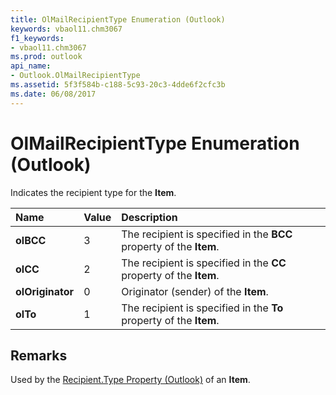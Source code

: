 ```yaml
---
title: OlMailRecipientType Enumeration (Outlook)
keywords: vbaol11.chm3067
f1_keywords:
- vbaol11.chm3067
ms.prod: outlook
api_name:
- Outlook.OlMailRecipientType
ms.assetid: 5f3f584b-c188-5c93-20c3-4dde6f2cfc3b
ms.date: 06/08/2017
---
```



# OlMailRecipientType Enumeration (Outlook)

Indicates the recipient type for the **Item**.



|**Name**|**Value**|**Description**|
|:-----|:-----|:-----|
| **olBCC**|3|The recipient is specified in the **BCC** property of the **Item**. |
| **olCC**|2|The recipient is specified in the **CC** property of the **Item**.|
| **olOriginator**|0|Originator (sender) of the **Item**. |
| **olTo**|1|The recipient is specified in the **To** property of the **Item**.|

## Remarks

Used by the [Recipient.Type Property (Outlook)](recipient-type-property-outlook.md) of an **Item**.


